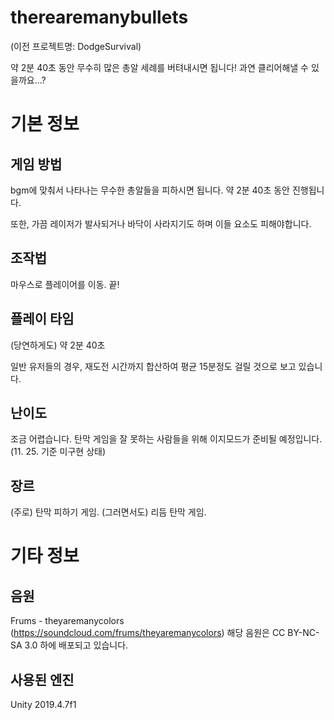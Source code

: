 # therearemanybullets

(이전 프로젝트명: DodgeSurvival)

약 2분 40초 동안 무수히 많은 총알 세례를 버텨내시면 됩니다!
과연 클리어해낼 수 있을까요...?

# 기본 정보

## 게임 방법

bgm에 맞춰서 나타나는 무수한 총알들을 피하시면 됩니다. 약 2분 40초 동안 진행됩니다.

또한, 가끔 레이저가 발사되거나 바닥이 사라지기도 하며 이들 요소도 피해야합니다.

## 조작법

마우스로 플레이어를 이동. 끝!

## 플레이 타임

(당연하게도) 약 2분 40초

일반 유저들의 경우, 재도전 시간까지 합산하여 평균 15분정도 걸릴 것으로 보고 있습니다.

## 난이도

조금 어렵습니다. 탄막 게임을 잘 못하는 사람들을 위해 이지모드가 준비될 예정입니다. (11. 25. 기준 미구현 상태)

## 장르

(주로) 탄막 피하기 게임. (그러면서도) 리듬 탄막 게임.

# 기타 정보

## 음원

Frums - theyaremanycolors (https://soundcloud.com/frums/theyaremanycolors)
해당 음원은 CC BY-NC-SA 3.0 하에 배포되고 있습니다.

## 사용된 엔진

Unity 2019.4.7f1
